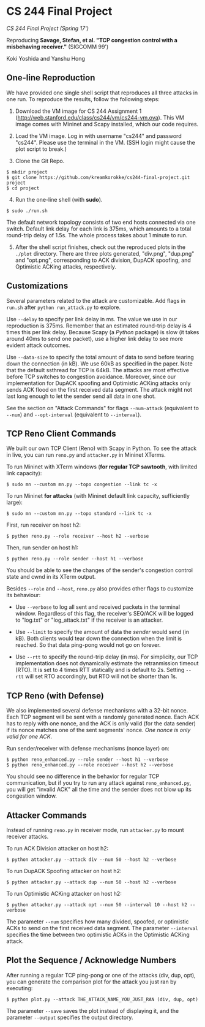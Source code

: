 # CS 244 Final Project
_CS 244 Final Project (Spring 17')_

Reproducing __Savage, Stefan, et al. "TCP congestion control with a misbehaving receiver."__ (SIGCOMM 99')

Koki Yoshida and Yanshu Hong


## One-line Reproduction
We have provided one single shell script that reproduces all three attacks
in one run. To reproduce the results, follow the following steps:

1. Download the VM image for CS 244 Assignment 1 (http://web.stanford.edu/class/cs244/vm/cs244-vm.ova). This VM image comes with Mininet and Scapy installed, which our code requires.

2. Load the VM image. Log in with username "cs244" and password "cs244". Please use the terminal in the VM. (SSH login might cause the plot script to break.)

3. Clone the Git Repo.  
```
$ mkdir project
$ git clone https://github.com/kreamkorokke/cs244-final-project.git project
$ cd project
```

4. Run the one-line shell (with __sudo__). 
```
$ sudo ./run.sh
```
The default network topology consists of two end hosts connected via one
switch. Default link delay for each link is 375ms, which amounts to a total round-trip delay of 1.5s. The whole process takes about 1 minute to run.

5. After the shell script finishes, check out the reproduced plots in the `./plot` directory. There are three plots generated, "div.png", "dup.png" and "opt.png", corresponding to ACK division, DupACK spoofing, and Optimistic ACKing attacks, respectively.


## Customizations
Several parameters related to the attack are customizable. Add flags in `run.sh` after `python run_attack.py` to explore.

Use `--delay` to specify per link delay in ms. The value we use in our reproduction is 375ms. Remember that an estimated round-trip delay is 4 times this per link delay. Because Scapy (a _Python_ package) is slow (it takes around 40ms to send one packet), use a higher link delay to see more evident attack outcomes.

Use `--data-size` to specify the total amount of data to send before tearing down the connection (in kB). We use 60kB as specified in the paper. Note that the default ssthread for TCP is 64kB. The attacks are most effective before TCP switches to congestion avoidance. Moreover, since our implementation for DupACK spoofing and Optimistic ACKing attacks only sends ACK flood on the first received data segment. The attack might not last long enough to let the sender send all data in one shot.

See the section on "Attack Commands" for flags `--num-attack` (equivalent to `--num`) and `--opt-interval` (equivalent to `--interval`).


## TCP Reno Client Commands
We built our own TCP Client (Reno) with Scapy in Python. To see the attack in live, you can run `reno.py` and `attacker.py` in Mininet XTerms.

To run Mininet with XTerm windows (__for regular TCP sawtooth__, with limited link capacity):
```
$ sudo mn --custom mn.py --topo congestion --link tc -x
```
To run Mininet __for attacks__ (with Mininet default link capacity, sufficiently large):
```
$ sudo mn --custom mn.py --topo standard --link tc -x
```
First, run receiver on host h2:
```
$ python reno.py --role receiver --host h2 --verbose
```
Then, run sender on host h1:
```
$ python reno.py --role sender --host h1 --verbose
```
You should be able to see the changes of the sender's congestion control state and cwnd in its XTerm output. 

Besides `--role` and `--host`, `reno.py` also provides other flags to customize its behaviour:

* Use `--verbose` to log all sent and received packets in the terminal window. Regardless of this flag, the receiver's SEQ/ACK will be logged to "log.txt" or "log_attack.txt" if the receiver is an attacker.

* Use `--limit` to specify the amount of data the _sender_ would send (in kB). Both clients would tear down the connection when the limit is reached. So that data ping-pong would not go on forever.

* Use `--rtt` to specify the round-trip delay (in ms). For simplicity, our TCP implementation does not dynamically estimate the retranmission timeout (RTO). It is set to 4 times RTT statically and is default to 2s. Setting `--rtt` will set RTO accordingly, but RTO will not be shorter than 1s.


## TCP Reno (with Defense)
We also implemented several defense mechanisms with a 32-bit nonce. Each TCP segment will be sent with a randomly generated nonce. Each ACK has to reply with one nonce, and the ACK is only valid (for the data sender) if its nonce matches one of the sent segments' nonce. _One nonce is only valid for one ACK._

Run sender/receiver with defense mechanisms (nonce layer) on:
```
$ python reno_enhanced.py --role sender --host h1 --verbose
$ python reno_enhanced.py --role receiver --host h2 --verbose
```
You should see no difference in the behavior for regular TCP communication, but if you try to run any attack against `reno_enhanced.py`, you will get "invalid ACK" all the time and the sender does not blow up its congestion window.


## Attacker Commands
Instead of running `reno.py` in receiver mode, run `attacker.py` to mount receiver attacks.

To run ACK Division attacker on host h2:
```
$ python attacker.py --attack div --num 50 --host h2 --verbose
```

To run DupACK Spoofing attacker on host h2:
```
$ python attacker.py --attack dup --num 50 --host h2 --verbose 
```

To run Optimistic ACKing attacker on host h2:
```
$ python attacker.py --attack opt --num 50 --interval 10 --host h2 --verbose
```

The parameter `--num` specifies how many divided, spoofed, or optimistic ACKs to send on the first received data segment. The parameter `--interval` specifies the time between two optimistic ACKs in the Optimistic ACKing attack. 


## Plot the Sequence / Acknowledge Numbers
After running a regular TCP ping-pong or one of the attacks (div, dup, opt), you can generate the comparison plot for the attack you just ran by executing:
```
$ python plot.py --attack THE_ATTACK_NAME_YOU_JUST_RAN (div, dup, opt)
```

The parameter `--save` saves the plot instead of displaying it, and the parameter `--output` specifies the output directory.
